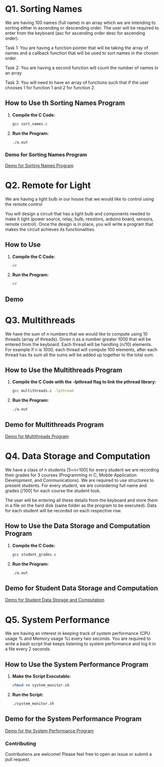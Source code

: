 # Q1. Sorting Names

We are having 100 names (full name) in an array which we are intending to sorting either in ascending or descending order. The user will be required to enter from the keyboard (asc for ascending order desc for ascending order).

Task 1: You are having a function pointer that will be taking the array of names and a callback function that will be used to sort names in the chosen order.

Task 2: You are having a second function will count the number of names in an array 

Task 3: You will need to have an array of functions such that if the user chooses 1 for function 1 and 2 for function 2.

## How to Use th Sorting Names Program

1. **Compile the C Code:**

   ```bash
   gcc sort_names.c

2. **Run the Program:**

    ```bash
    ./a.out

### Demo for Sorting Names Program

[Demo for Sorting Names Program](https://github.com/user-attachments/assets/58ac40e2-5f6c-497a-83bd-d4d72843692d)

# 
# Q2. Remote for Light

We are having a light bulb in our house that we would like to control using the remote control

You will design a circuit that has a light bulb and components needed to make it light (power source, relay, bulb, resistors, arduino board, sensors, remote control). Once the design is in place, you will write a program that makes the circuit achieves its functionalities.

## How to Use 

1. **Compile the C Code:**

   ```bash
   ##

2. **Run the Program:**

    ```bash
    ##

## Demo

# Q3. Multithreads

We have the sum of n numbers that we would like to compute using 10 threads (array of threads). Given n as a number greater 1000 that will be entered from the keyboard. Each thread will be handling (n/10) elements. For example if n is 1000, each thread will compute 100 elements, after each thread has its sum all the sums will be added up together to the total sum.

## How to Use the Multithreads Program

1. **Compile the C Code with the -lpthread flag to link the pthread library:**

   ```bash
   gcc multithreads.c -lpthread

2. **Run the Program:**

    ```bash
    ./a.out

## Demo for Multithreads Program

[Demo for Multithreads Program](https://github.com/user-attachments/assets/94376d05-d9f9-4f76-9f8a-b7a141cb6fa7)

# Q4. Data Storage and Computation

We have a class of n students [5<n<100] for every student we are recording their grades for 3 courses (Programming in C, Mobile Application Development, and Communications). We are required to use structures to present students. For every student, we are considering full name and grades [/100] for each course the student took.

The user will be entering all these details from the keyboard and store them in a file on the hard disk (same folder as the program to be executed). Data for each student will be recorded on each respective row.

## How to Use the Data Storage and Computation Program

1. **Compile the C Code:**

   ```bash
   gcc student_grades.c

2. **Run the Program:**

    ```bash
    ./a.out

## Demo for Student Data Storage and Computation

[Demo for Student Data Storage and Computation](https://github.com/user-attachments/assets/32a33ae6-12fd-4b43-808f-0fcbae0e7789)

# Q5. System Performance

We are having an interest in keeping track of system performance (CPU usage % and Memory usage %) every two seconds. You are required to write a bash script that keeps listening to system performance and log it in a file  every 2 seconds.

## How to Use the System Performance Program

1. **Make the Script Executable:**

   ```bash
   chmod +x system_monitor.sh

2. **Run the Script:**

    ```bash
    ./system_monitor.sh

## Demo for the System Performance Program

[Demo for the System Performance Program](https://github.com/user-attachments/assets/2d5d10bf-a4bc-483d-8b56-c58d1858e879)

### Contributing

Contributions are welcome! Please feel free to open an issue or submit a pull request.
